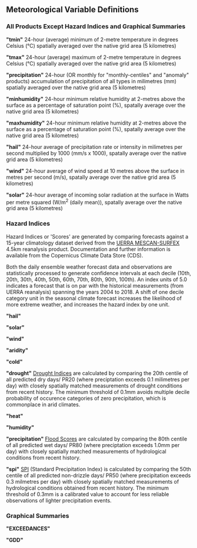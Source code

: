 ## Meteorological Variable Definitions

### All Products Except Hazard Indices and Graphical Summaries

**"tmin"** 24-hour (average) minimum of 2-metre temperature in degrees Celsius (°C) spatially averaged over the native grid area (5 kilometres)

**"tmax"** 24-hour (average) maximum of 2-metre temperature in degrees Celsius (°C) spatially averaged over the native grid area (5 kilometres)

**"precipitation"** 24-hour (OR monthly for "monthly-centiles" and "anomaly" products) accumulation of precipitation of all types in milimetres (mm) spatially averaged over the native grid area (5 kilometres)

**"minhumidity"** 24-hour minimum relative humidity at 2-metres above the surface as a percentage of saturation point (%), spatally average over the native grid area (5 kilometres)

**"maxhumidity"** 24-hour minimum relative humidity at 2-metres above the surface as a percentage of saturation point (%), spatally average over the native grid area (5 kilometres)

**"hail"** 24-hour average of precipitation rate or intensity in milimetres per second multiplied by 1000 (mm/s x 1000), spatally average over the native grid area (5 kilometres)

**"wind"** 24-hour average of wind speed at 10 metres above the surface in metres per second (m/s), spatally average over the native grid area (5 kilometres)

**"solar"** 24-hour average of incoming solar radiation at the surface in Watts per metre squared (W/m<sup>2</sup> (daily mean)), spatally average over the native grid area (5 kilometres)

### Hazard Indices

Hazard Indices or 'Scores' are generated by comparing forecasts against a 15-year climatology dataset derived from the [UERRA MESCAN-SURFEX](https://cds.climate.copernicus.eu/cdsapp#!/dataset/reanalysis-uerra-europe-single-levels?tab=overview) 4.5km reanalysis product. Documentation and further information is available from the Copernicus Climate Data Store (CDS).

Both the daily ensemble weather forecast data and observations are statistically processed to generate confidence intervals at each decile (10th, 20th, 30th, 40th, 50th, 60th, 70th, 80th, 90th, 100th). An index units of 5.0 indicates a forecast that is on par with the historical measurements (from UERRA reanalysis) spanning the years 2004 to 2018. A shift of one decile category unit in the seasonal climate forecast increases the likelihood of more extreme weather, and increases the hazard index by one unit.

**"hail"**

**"solar"**

**"wind"**

**"aridity"**

**"cold"**

**"drought"** <ins>Drought Indices</ins> are calculated by comparing the 20th centile of all predicted dry days/ PR20 (where preciptation exceeds 0.1 milimetres per day) with closely spatially matched measurements of drought conditions from recent history. The minimum threshold of 0.1mm avoids multiple decile probability of occurence categories of zero precipitation, which is commonplace in arid climates.

**"heat"**

**"humidity"**

**"precipitation"** <ins>Flood Scores</ins> are calculated by comparing the 80th centile of all predicted wet days/ PR80 (where preciptation exceeds 1.0mm per day) with closely spatially matched measurements of hydrological conditions from recent history. 

**"spi"** <ins>SPI</ins> (Standard Precipitation Index) is calculated by comparing the 50th centile of all predicted non-drizzle days/ PR50 (where precipitation exceeds 0.3 milmetres per day) with closely spatially matched measurements of hydrological conditions obtained from recent history. The minimum threshold of 0.3mm is a calibrated value to account for less reliable observations of lighter precipitation events.

### Graphical Summaries

**"EXCEEDANCES"**

**"GDD"**
